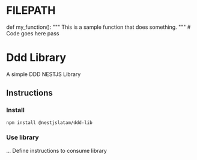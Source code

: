 # FILEPATH

def my_function():
"""
This is a sample function that does something.
""" # Code goes here
pass

# Ddd Library

A simple DDD NESTJS Library

## Instructions

### Install

`npm install @nestjslatam/ddd-lib`

### Use library

... Define instructions to consume library
